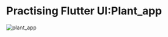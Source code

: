 # Practising Flutter UI:Plant_app

![plant_app](https://user-images.githubusercontent.com/14248245/119747768-09294b00-be59-11eb-85ed-c49eaa94a397.gif)
